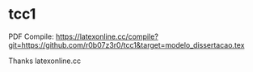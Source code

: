 # tcc1


PDF Compile: https://latexonline.cc/compile?git=https://github.com/r0b07z3r0/tcc1&target=modelo_dissertacao.tex

Thanks latexonline.cc
